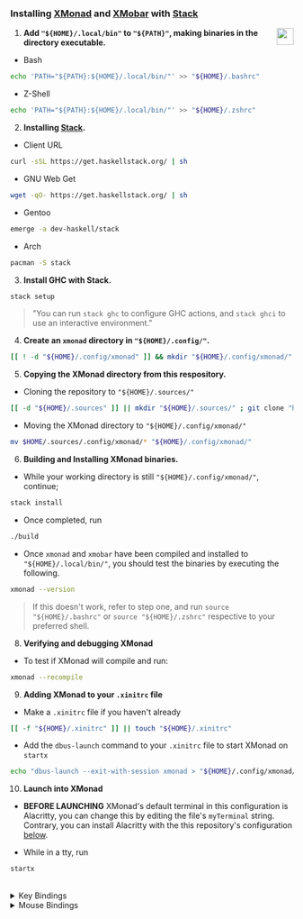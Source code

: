 ### Installing [XMonad][xmonad] and [XMobar][xmobar] with [Stack][stack]

<img
    align="right" width="30px"
    src="https://xmonad.org/images/logo.svg"
/>

1. **Add `"${HOME}/.local/bin"` to `"${PATH}"`, making binaries in the directory executable.**

- Bash

```bash
echo 'PATH="${PATH}:${HOME}/.local/bin/"' >> "${HOME}/.bashrc"
```

- Z-Shell

```bash
echo 'PATH="${PATH}:${HOME}/.local/bin/"' >> "${HOME}/.zshrc"
```

2. **Installing [Stack][stack].**

- Client URL

```bash
curl -sSL https://get.haskellstack.org/ | sh
```

- GNU Web Get

```bash
wget -qO- https://get.haskellstack.org/ | sh
```

- Gentoo

```bash
emerge -a dev-haskell/stack
```

- Arch

```bash
pacman -S stack
```

3. **Install GHC with Stack.**

```bash
stack setup
```

> "You can run `stack ghc` to configure GHC actions, and `stack ghci` to use an interactive environment."

4. **Create an `xmonad` directory in `"${HOME}/.config/"`.**

```bash
[[ ! -d "${HOME}/.config/xmonad" ]] && mkdir "${HOME}/.config/xmonad/" || cd "${HOME}/.config/xmonad" ; cd "${_}"
```

5. **Copying the XMonad directory from this respository.**

- Cloning the repository to `"${HOME}/.sources/"`

```bash
[[ -d "${HOME}/.sources" ]] || mkdir "${HOME}/.sources/" ; git clone "https://github.com/Scherso/Dotfiles" "${HOME}/.sources/"
```

- Moving the XMonad directory to `"${HOME}/.config/xmonad/"`

```bash
mv $HOME/.sources/.config/xmonad/* "${HOME}/.config/xmonad/"
```

6. **Building and Installing XMonad binaries.**

- While your working directory is still `"${HOME}/.config/xmonad/"`, continue;

```bash 
stack install
```

- Once completed, run

```bash
./build
```

- Once `xmonad` and `xmobar` have been compiled and installed to `"${HOME}/.local/bin/"`, you should test the binaries
  by executing the following.

```bash
xmonad --version
```

> If this doesn't work, refer to step one, and run `source "${HOME}/.bashrc"` or `source "${HOME}/.zshrc"` respective to
> your preferred shell.

8. **Verifying and debugging XMonad**

- To test if XMonad will compile and run:

```bash
xmonad --recompile
```

9. **Adding XMonad to your `.xinitrc` file**

- Make a `.xinitrc` file if you haven't already

```bash
[[ -f "${HOME}/.xinitrc" ]] || touch "${HOME}/.xinitrc"
```

- Add the `dbus-launch` command to your `.xinitrc` file to start XMonad on `startx`

```bash
echo "dbus-launch --exit-with-session xmonad > "${HOME}/.config/xmonad/log.txt" > "${HOME}/.xinitrc"
```

10. **Launch into XMonad**

- **BEFORE LAUNCHING** XMonad's default terminal in this configuration is Alacritty, you can change this by editing the
  file's `myTerminal` string. Contrary, you can install Alacritty with the this repository's
  configuration [below](https://github.com/Scherso/dotfiles#installing-and-configuring-alacritty).

- While in a tty, run

```bash
startx
```

<br />

<details>
    <summary> 
        Key Bindings
    </summary>

  <br />

| Keybinding             | Accociated Function                                       |
| :---                   | :---                                                      |
| `MOD + g`              | Toggle borders on a focused window.                       |
| `MOD + SHIFT + c`      | Kill the focused window.                                  |
| `MOD + SHIFT + x`      | Force kill focused window.                                |
| `MOD + space`          | Switch to next layout.                                    |
| `MOD + n`              | Refresh XMonad.                                           |
| `MOD + SHIFT + q`      | Quits XMonad and X Server.                                |
| `MOD + q`              | Re-compiles and restarts XMonad without killing X server. |
| `MOD + 1-9`            | Switch to workspaces 1-9 according to the key.            |
| `MOD + TAB`            | Switch focus to the next window.                          |
| `MOD + j`              | Switch focus to the next window to the left.              |
| `MOD + k`              | Switch focus to the next window to the right.             |
| `MOD + m`              | Switch focus to the master window.                        | 
| `MOD + RETURN`         | Swap the master window with the focused window.           |
| `MOD + SHIFT + j`      | Swap the focused window to the left.                      |
| `MOD + SHIFT + k`      | Swap the focused window to the right.                     |
| `MOD + h`              | Shrink focused window to the left.                        |
| `MOD + l`              | Shrink focused window to the right.                       |
| `MOD + t`              | Tile a floating window.                                   |
| `MOD + SHIFT + f`      | Toggle fullscreen on a window.                            |
| `MOD + SHIFT + RETURN` | Open Alacritty.                                           |
| `MOD + f`              | Open Firefox.                                             |
| `MOD + s`              | Selective screenshot.                                     |
| `PTRSC`                | Fullscreen screenshot.                                    |
| `MOD + p`              | Open `dmenu`.                                             |
| Play/Pause             | Play/Pause media/song.                                    |
| Previous               | Previous media/song.                                      |
| Next                   | Next media/song.                                          |
| Mute                   | Mute audio.                                               |
| Lower-Volume           | Lower the audio volume.                                   |
| Raise-Volume           | Raise the audio volume.                                   |

</details>

<details>
    <summary> 
        Mouse Bindings
    </summary>

  <br />

| Mousebinding         | Accociated Function                                       |
|----------------------|:---                                                       |
| `MOD` + Left Click   | Float and move window by dragging                         |
| `MOD` + Middle Click | Move window to the top of the stack                       |
| `MOD` + Right Click  | Float and resize window by dragging                       |

</details>

[arch]:      https://archlinux.org

[gentoo]:    https://gentoo.org

[xgwiki]:    https://wiki.gentoo.org/wiki/Xorg/Guide#make.conf_configuration

[xmonad]:    https://xmonad.org/

[xmobar]:    https://codeberg.org/xmobar/xmobar

[stack]:     https://docs.haskellstack.org/en/stable/

[dmenu]:     https://tools.suckless.org/dmenu/

[alacritty]: https://alacritty.org
